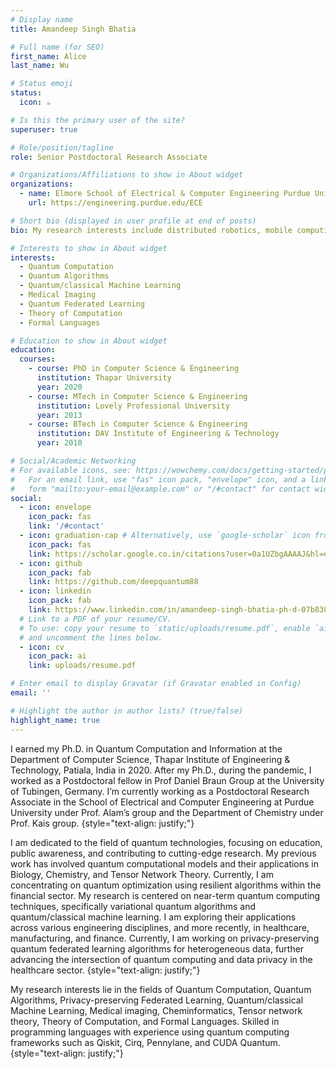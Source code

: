 ```yaml
---
# Display name
title: Amandeep Singh Bhatia

# Full name (for SEO)
first_name: Alice
last_name: Wu

# Status emoji
status:
  icon: ☕️

# Is this the primary user of the site?
superuser: true

# Role/position/tagline
role: Senior Postdoctoral Research Associate

# Organizations/Affiliations to show in About widget
organizations: 
  - name: Elmore School of Electrical & Computer Engineering Purdue University
    url: https://engineering.purdue.edu/ECE

# Short bio (displayed in user profile at end of posts)
bio: My research interests include distributed robotics, mobile computing and programmable matter.

# Interests to show in About widget
interests:
  - Quantum Computation
  - Quantum Algorithms
  - Quantum/classical Machine Learning
  - Medical Imaging
  - Quantum Federated Learning
  - Theory of Computation
  - Formal Languages

# Education to show in About widget
education:
  courses:
    - course: PhD in Computer Science & Engineering
      institution: Thapar University
      year: 2020
    - course: MTech in Computer Science & Engineering
      institution: Lovely Professional University
      year: 2013
    - course: BTech in Computer Science & Engineering
      institution: DAV Institute of Engineering & Technology
      year: 2010

# Social/Academic Networking
# For available icons, see: https://wowchemy.com/docs/getting-started/page-builder/#icons
#   For an email link, use "fas" icon pack, "envelope" icon, and a link in the
#   form "mailto:your-email@example.com" or "/#contact" for contact widget.
social:
  - icon: envelope
    icon_pack: fas
    link: '/#contact'
  - icon: graduation-cap # Alternatively, use `google-scholar` icon from `ai` icon pack
    icon_pack: fas
    link: https://scholar.google.co.in/citations?user=0a1UZbgAAAAJ&hl=en
  - icon: github
    icon_pack: fab
    link: https://github.com/deepquantum88
  - icon: linkedin
    icon_pack: fab
    link: https://www.linkedin.com/in/amandeep-singh-bhatia-ph-d-07b83822/
  # Link to a PDF of your resume/CV.
  # To use: copy your resume to `static/uploads/resume.pdf`, enable `ai` icons in `params.yaml`,
  # and uncomment the lines below.
  - icon: cv
    icon_pack: ai
    link: uploads/resume.pdf

# Enter email to display Gravatar (if Gravatar enabled in Config)
email: ''

# Highlight the author in author lists? (true/false)
highlight_name: true
---
```


I earned my Ph.D. in Quantum Computation and Information at the Department of Computer Science, Thapar Institute of Engineering & Technology, Patiala, India in 2020. After my Ph.D., during the pandemic, I worked as a Postdoctoral fellow in Prof Daniel Braun Group at the University of Tubingen, Germany. I’m currently working as a Postdoctoral Research Associate in the School of Electrical and Computer Engineering at Purdue University under Prof. Alam’s group and the Department of Chemistry under Prof. Kais group. 
{style="text-align: justify;"}

I am dedicated to the field of quantum technologies, focusing on education, public awareness, and contributing to cutting-edge research. My previous work has involved quantum computational models and their applications in Biology, Chemistry, and Tensor Network Theory. Currently, I am concentrating on quantum optimization using resilient algorithms within the financial sector. My research is centered on near-term quantum computing techniques, specifically variational quantum algorithms and quantum/classical machine learning. I am exploring their applications across various engineering disciplines, and more recently, in healthcare, manufacturing, and finance. Currently, I am working on privacy-preserving quantum federated learning algorithms for heterogeneous data, further advancing the intersection of quantum computing and data privacy in the healthcare sector.
{style="text-align: justify;"}

My research interests lie in the fields of Quantum Computation, Quantum Algorithms, Privacy-preserving Federated Learning, Quantum/classical Machine Learning, Medical imaging, Cheminformatics,  Tensor network theory, Theory of Computation, and Formal Languages. Skilled in programming languages with experience using quantum computing frameworks such as Qiskit, Cirq, Pennylane, and CUDA Quantum.
{style="text-align: justify;"}
